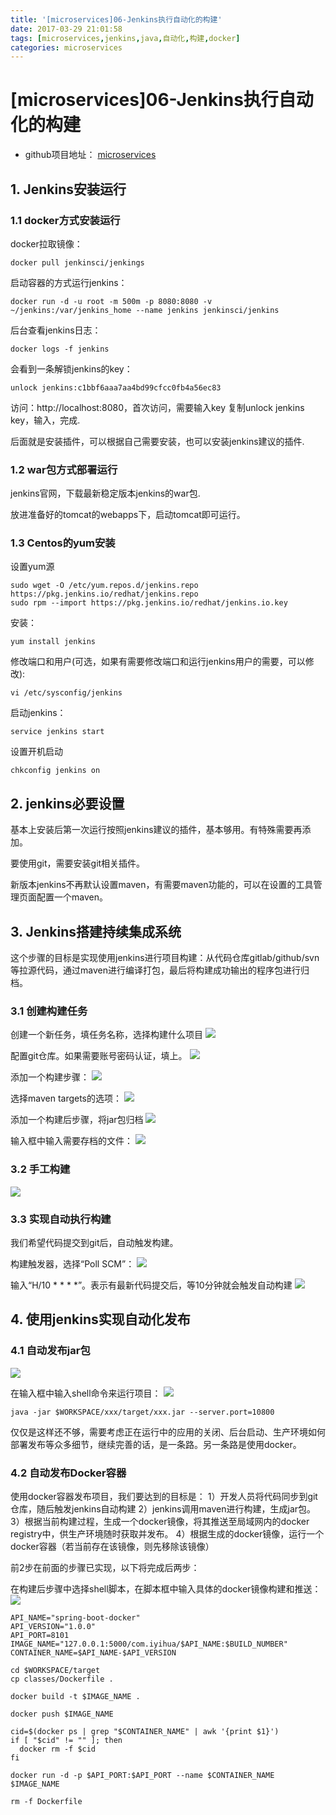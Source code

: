 ```yaml
---
title: '[microservices]06-Jenkins执行自动化的构建'
date: 2017-03-29 21:01:58
tags: [microservices,jenkins,java,自动化,构建,docker]
categories: microservices
---
```


# [microservices]06-Jenkins执行自动化的构建

- github项目地址： [microservices](https://github.com/YihuaWanglv/microservices)

## 1. Jenkins安装运行

### 1.1 docker方式安装运行

docker拉取镜像：
```
docker pull jenkinsci/jenkings
```

启动容器的方式运行jenkins：
```
docker run -d -u root -m 500m -p 8080:8080 -v ~/jenkins:/var/jenkins_home --name jenkins jenkinsci/jenkins
```

后台查看jenkins日志：
```
docker logs -f jenkins
```

会看到一条解锁jenkins的key：
```
unlock jenkins:c1bbf6aaa7aa4bd99cfcc0fb4a56ec83
```

访问：http://localhost:8080，首次访问，需要输入key
复制unlock jenkins key，输入，完成.

后面就是安装插件，可以根据自己需要安装，也可以安装jenkins建议的插件.

### 1.2 war包方式部署运行

jenkins官网，下载最新稳定版本jenkins的war包.

放进准备好的tomcat的webapps下，启动tomcat即可运行。

### 1.3 Centos的yum安装

设置yum源
```
sudo wget -O /etc/yum.repos.d/jenkins.repo https://pkg.jenkins.io/redhat/jenkins.repo
sudo rpm --import https://pkg.jenkins.io/redhat/jenkins.io.key
```

安装：
```
yum install jenkins
```

修改端口和用户(可选，如果有需要修改端口和运行jenkins用户的需要，可以修改):
```
vi /etc/sysconfig/jenkins
```

启动jenkins：
```
service jenkins start
```

设置开机启动
```
chkconfig jenkins on
```


## 2. jenkins必要设置

基本上安装后第一次运行按照jenkins建议的插件，基本够用。有特殊需要再添加。

要使用git，需要安装git相关插件。

新版本jenkins不再默认设置maven，有需要maven功能的，可以在设置的工具管理页面配置一个maven。

## 3. Jenkins搭建持续集成系统

这个步骤的目标是实现使用jenkins进行项目构建：从代码仓库gitlab/github/svn等拉源代码，通过maven进行编译打包，最后将构建成功输出的程序包进行归档。



### 3.1 创建构建任务

创建一个新任务，填任务名称，选择构建什么项目
![](/images/microservice-jenkins-01.png)

配置git仓库。如果需要账号密码认证，填上。
![](/images/microservice-jenkins-02.png)

添加一个构建步骤：
![](/images/microservice-jenkins-03.png)

选择maven targets的选项：
![](/images/microservice-jenkins-04.png)

添加一个构建后步骤，将jar包归档
![](/images/microservice-jenkins-05.png)

输入框中输入需要存档的文件：
![](/images/microservice-jenkins-06.png)




### 3.2 手工构建

![](/images/microservice-jenkins-07.png)

### 3.3 实现自动执行构建

我们希望代码提交到git后，自动触发构建。

构建触发器，选择“Poll SCM”：
![](/images/microservice-jenkins-08.png)

输入“H/10 * * * *”。表示有最新代码提交后，等10分钟就会触发自动构建
![](/images/microservice-jenkins-09.png)

## 4. 使用jenkins实现自动化发布

### 4.1 自动发布jar包

![](/images/microservice-jenkins-10.png)

在输入框中输入shell命令来运行项目：
![](/images/microservice-jenkins-11.png)
```
java -jar $WORKSPACE/xxx/target/xxx.jar --server.port=10800
```

仅仅是这样还不够，需要考虑正在运行中的应用的关闭、后台启动、生产环境如何部署发布等众多细节，继续完善的话，是一条路。另一条路是使用docker。

### 4.2 自动发布Docker容器

使用docker容器发布项目，我们要达到的目标是：
1）开发人员将代码同步到git仓库，随后触发jenkins自动构建
2）jenkins调用maven进行构建，生成jar包。
3）根据当前构建过程，生成一个docker镜像，将其推送至局域网内的docker registry中，供生产环境随时获取并发布。
4）根据生成的docker镜像，运行一个docker容器（若当前存在该镜像，则先移除该镜像）

前2步在前面的步骤已实现，以下将完成后两步：

在构建后步骤中选择shell脚本，在脚本框中输入具体的docker镜像构建和推送：
![](/images/microservice-jenkins-12.png)

```
API_NAME="spring-boot-docker"
API_VERSION="1.0.0"
API_PORT=8101
IMAGE_NAME="127.0.0.1:5000/com.iyihua/$API_NAME:$BUILD_NUMBER"
CONTAINER_NAME=$API_NAME-$API_VERSION

cd $WORKSPACE/target
cp classes/Dockerfile .

docker build -t $IMAGE_NAME .

docker push $IMAGE_NAME

cid=$(docker ps | grep "$CONTAINER_NAME" | awk '{print $1}')
if [ "$cid" != "" ]; then
  docker rm -f $cid
fi

docker run -d -p $API_PORT:$API_PORT --name $CONTAINER_NAME $IMAGE_NAME

rm -f Dockerfile
```
